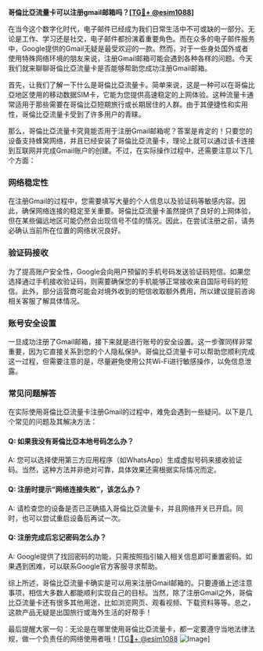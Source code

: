**哥倫比亞流量卡可以注册gmail邮箱吗？[[TG💪+ @esim1088](https://t.me/s/esim1088)]**

在当今这个数字化时代，电子邮件已经成为我们日常生活中不可或缺的一部分。无论是工作、学习还是社交，电子邮件都扮演着重要角色。而在众多的电子邮件服务中，Google提供的Gmail无疑是最受欢迎的一款。然而，对于一些身处国外或者使用特殊网络环境的朋友来说，注册Gmail邮箱可能会遇到各种各样的问题。今天我们就来聊聊哥倫比亞流量卡是否能够帮助您成功注册Gmail邮箱。

首先，让我们了解一下什么是哥倫比亞流量卡。简单来说，这是一种可以在哥倫比亞地区使用的移动数据SIM卡，它能为您提供高速稳定的上网体验。这种流量卡通常适用于那些需要在哥倫比亞短期旅行或长期居住的人群。由于其便捷性和实用性，哥倫比亞流量卡受到了许多用户的青睐。

那么，哥倫比亞流量卡究竟能否用于注册Gmail邮箱呢？答案是肯定的！只要您的设备支持蜂窝网络，并且已经安装了哥倫比亞流量卡，理论上就可以通过该卡连接到互联网并完成Gmail账户的创建。不过，在实际操作过程中，还需要注意以下几个方面：

### 网络稳定性

在注册Gmail的过程中，您需要填写大量的个人信息以及验证码等敏感内容。因此，确保网络连接的稳定至关重要。哥倫比亞流量卡虽然提供了良好的上网体验，但在某些偏远地区可能仍然会出现信号不佳的情况。因此，在尝试注册之前，请务必确认当前所在位置的网络状况良好。

### 验证码接收

为了提高账户安全性，Google会向用户预留的手机号码发送验证码短信。如果您选择通过手机接收验证码，则需要确保您的手机能够正常接收来自国际号码的短信。此外，部分运营商可能会对境外收到的短信收取额外费用，所以建议提前咨询相关客服了解具体情况。

### 账号安全设置

一旦成功注册了Gmail邮箱，接下来就是进行账号的安全设置。这一步骤同样非常重要，因为它直接关系到您的个人隐私保护。哥倫比亞流量卡可以帮助您顺利完成这一过程，但需要注意的是，尽量避免使用公共Wi-Fi进行敏感操作，以免信息泄露。

### 常见问题解答

在实际使用哥倫比亞流量卡注册Gmail的过程中，难免会遇到一些疑问。以下是几个常见的问题及其解决方法：

#### Q: 如果我没有哥倫比亞本地号码怎么办？
A: 您可以选择使用第三方应用程序（如WhatsApp）生成虚拟号码来接收验证码。当然，这种方法并非绝对可靠，具体效果还需根据实际情况而定。

#### Q: 注册时提示“网络连接失败”，该怎么办？
A: 请检查您的设备是否已正确插入哥倫比亞流量卡，并且网络开关已开启。同时，也可以尝试重启设备后再试一次。

#### Q: 注册完成后忘记密码怎么办？
A: Google提供了找回密码的功能，只需按照指引输入相关信息即可重置密码。如果遇到困难，可以联系Google官方客服寻求帮助。

综上所述，哥倫比亞流量卡确实是可以用来注册Gmail邮箱的。只要遵循上述注意事项，相信大多数人都能顺利实现自己的目标。当然，除了注册Gmail之外，哥倫比亞流量卡还有很多其他用途，比如浏览网页、观看视频、下载资料等等。总之，这款产品无疑是出国旅行或海外生活的好帮手！

最后提醒大家一句：无论是在哪里使用哥倫比亞流量卡，都一定要遵守当地法律法规，做一个负责任的网络使用者哦！[[TG💪+ @esim1088](https://t.me/s/esim1088) ![Image](https://i.postimg.cc/4NQfJmqS/Snipaste-2025-05-13-00-14-12.png)]